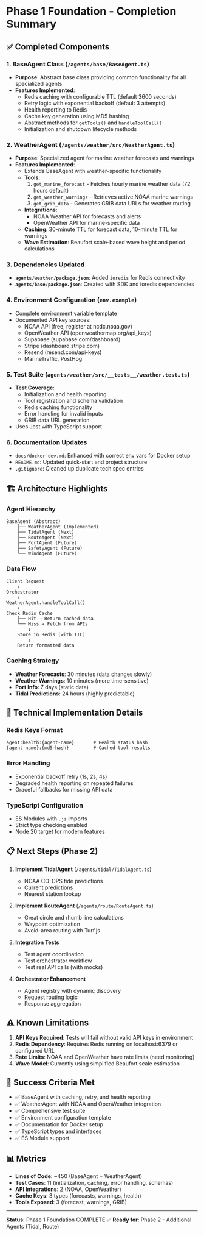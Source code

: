 # Phase 1 Foundation - Completion Summary

## ✅ Completed Components

### 1. BaseAgent Class (`/agents/base/BaseAgent.ts`)
- **Purpose**: Abstract base class providing common functionality for all specialized agents
- **Features Implemented**:
  - Redis caching with configurable TTL (default 3600 seconds)
  - Retry logic with exponential backoff (default 3 attempts)
  - Health reporting to Redis
  - Cache key generation using MD5 hashing
  - Abstract methods for `getTools()` and `handleToolCall()`
  - Initialization and shutdown lifecycle methods

### 2. WeatherAgent (`/agents/weather/src/WeatherAgent.ts`)
- **Purpose**: Specialized agent for marine weather forecasts and warnings
- **Features Implemented**:
  - Extends BaseAgent with weather-specific functionality
  - **Tools**:
    1. `get_marine_forecast` - Fetches hourly marine weather data (72 hours default)
    2. `get_weather_warnings` - Retrieves active NOAA marine warnings
    3. `get_grib_data` - Generates GRIB data URLs for weather routing
  - **Integrations**:
    - NOAA Weather API for forecasts and alerts
    - OpenWeather API for marine-specific data
  - **Caching**: 30-minute TTL for forecast data, 10-minute TTL for warnings
  - **Wave Estimation**: Beaufort scale-based wave height and period calculations

### 3. Dependencies Updated
- **`agents/weather/package.json`**: Added `ioredis` for Redis connectivity
- **`agents/base/package.json`**: Created with SDK and ioredis dependencies

### 4. Environment Configuration (`env.example`)
- Complete environment variable template
- Documented API key sources:
  - NOAA API (free, register at ncdc.noaa.gov)
  - OpenWeather API (openweathermap.org/api_keys)
  - Supabase (supabase.com/dashboard)
  - Stripe (dashboard.stripe.com)
  - Resend (resend.com/api-keys)
  - MarineTraffic, PostHog

### 5. Test Suite (`agents/weather/src/__tests__/weather.test.ts`)
- **Test Coverage**:
  - Initialization and health reporting
  - Tool registration and schema validation
  - Redis caching functionality
  - Error handling for invalid inputs
  - GRIB data URL generation
- Uses Jest with TypeScript support

### 6. Documentation Updates
- `docs/docker-dev.md`: Enhanced with correct env vars for Docker setup
- `README.md`: Updated quick-start and project structure
- `.gitignore`: Cleaned up duplicate tech spec entries

## 🏗️ Architecture Highlights

### Agent Hierarchy
```
BaseAgent (Abstract)
    ├── WeatherAgent (Implemented)
    ├── TidalAgent (Next)
    ├── RouteAgent (Next)
    ├── PortAgent (Future)
    ├── SafetyAgent (Future)
    └── WindAgent (Future)
```

### Data Flow
```
Client Request
    ↓
Orchestrator
    ↓
WeatherAgent.handleToolCall()
    ↓
Check Redis Cache
    ├── Hit → Return cached data
    └── Miss → Fetch from APIs
        ↓
    Store in Redis (with TTL)
        ↓
    Return formatted data
```

### Caching Strategy
- **Weather Forecasts**: 30 minutes (data changes slowly)
- **Weather Warnings**: 10 minutes (more time-sensitive)
- **Port Info**: 7 days (static data)
- **Tidal Predictions**: 24 hours (highly predictable)

## 🔧 Technical Implementation Details

### Redis Keys Format
```
agent:health:{agent-name}       # Health status hash
{agent-name}:{md5-hash}         # Cached tool results
```

### Error Handling
- Exponential backoff retry (1s, 2s, 4s)
- Degraded health reporting on repeated failures
- Graceful fallbacks for missing API data

### TypeScript Configuration
- ES Modules with `.js` imports
- Strict type checking enabled
- Node 20 target for modern features

## 📋 Next Steps (Phase 2)

1. **Implement TidalAgent** (`/agents/tidal/TidalAgent.ts`)
   - NOAA CO-OPS tide predictions
   - Current predictions
   - Nearest station lookup

2. **Implement RouteAgent** (`/agents/route/RouteAgent.ts`)
   - Great circle and rhumb line calculations
   - Waypoint optimization
   - Avoid-area routing with Turf.js

3. **Integration Tests**
   - Test agent coordination
   - Test orchestrator workflow
   - Test real API calls (with mocks)

4. **Orchestrator Enhancement**
   - Agent registry with dynamic discovery
   - Request routing logic
   - Response aggregation

## ⚠️ Known Limitations

1. **API Keys Required**: Tests will fail without valid API keys in environment
2. **Redis Dependency**: Requires Redis running on localhost:6379 or configured URL
3. **Rate Limits**: NOAA and OpenWeather have rate limits (need monitoring)
4. **Wave Model**: Currently using simplified Beaufort scale estimation

## 🎯 Success Criteria Met

- ✅ BaseAgent with caching, retry, and health reporting
- ✅ WeatherAgent with NOAA and OpenWeather integration
- ✅ Comprehensive test suite
- ✅ Environment configuration template
- ✅ Documentation for Docker setup
- ✅ TypeScript types and interfaces
- ✅ ES Module support

## 📊 Metrics

- **Lines of Code**: ~450 (BaseAgent + WeatherAgent)
- **Test Cases**: 11 (initialization, caching, error handling, schemas)
- **API Integrations**: 2 (NOAA, OpenWeather)
- **Cache Keys**: 3 types (forecasts, warnings, health)
- **Tools Exposed**: 3 (forecast, warnings, GRIB)

---

**Status**: Phase 1 Foundation COMPLETE ✅
**Ready for**: Phase 2 - Additional Agents (Tidal, Route)

